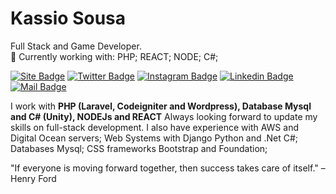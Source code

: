 # Kassio Sousa
Full Stack and Game Developer. <br>
🔭 Currently working with: PHP; REACT; NODE; C#;

[![Site Badge](https://img.shields.io/badge/-kassiosousa-00b075?style=flat-square&logo=react&logoColor=white&labelColor=00b075&link=https://kassiosousa.com.br)](https://kassiosousa.com.br)
[![Twitter Badge](https://img.shields.io/badge/-kassiosousa-00b075?style=flat-square&logo=twitter&logoColor=white&labelColor=00b075&link=hhttps://twitter.com/kassiogamedev)](https://twitter.com/kassiogamedev)
[![Instagram Badge](https://img.shields.io/badge/-kassiosousa-00b075?style=flat-square&logo=instagram&logoColor=white&labelColor=00b075&link=https://www.instagram.com/kassioromulo/)](https://www.instagram.com/kassioromulo/)
[![Linkedin Badge](https://img.shields.io/badge/-kassiosousa-00b075?style=flat-square&logo=linkedin&logoColor=white&labelColor=00b075&link=https://www.linkedin.com/in/kassiosousa/)](https://www.linkedin.com/in/kassiosousa/) 
[![Mail Badge](https://img.shields.io/badge/-kassiosousa-00b075?style=flat-square&logo=gmail&logoColor=white&labelColor=00b075&link=mailto:kassio@opsgamestudio.com)](mailto:kassio@opsgamestudio.com)

I work with <strong>PHP (Laravel, Codeigniter and Wordpress), Database Mysql and C# (Unity), NODEJs and REACT</strong> 
Always looking forward to update my skills on full-stack development.
I also have experience with AWS and Digital Ocean servers; Web Systems with Django Python and .Net C#; Databases Mysql; CSS frameworks Bootstrap and Foundation;

"If everyone is moving forward together, then success takes care of itself." – Henry Ford
